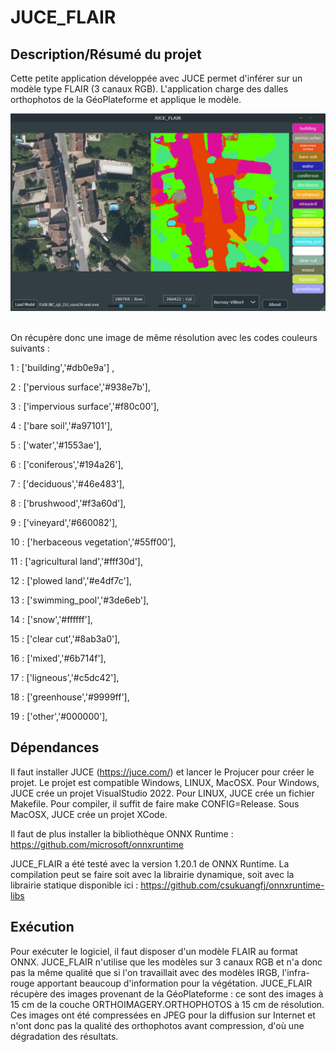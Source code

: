 # JUCE_FLAIR

## Description/Résumé du projet
Cette petite application développée avec JUCE permet d'inférer sur un modèle type FLAIR (3 canaux RGB).
L'application charge des dalles orthophotos de la GéoPlateforme et applique le modèle.

<div align="center">
<img alt="JUCE_FLAIR" src="https://raw.githubusercontent.com/IGNF/JUCE_FLAIR/master/Documentation/JUCE_FLAIR.jpg">
</div><br>


On récupère donc une image de même résolution avec les codes couleurs suivants :

1   : ['building','#db0e9a'] ,

2   : ['pervious surface','#938e7b'],

3   : ['impervious surface','#f80c00'],

4   : ['bare soil','#a97101'],

5   : ['water','#1553ae'],

6   : ['coniferous','#194a26'],

7   : ['deciduous','#46e483'],

8   : ['brushwood','#f3a60d'],

9   : ['vineyard','#660082'],

10  : ['herbaceous vegetation','#55ff00'],

11  : ['agricultural land','#fff30d'],

12  : ['plowed land','#e4df7c'],

13  : ['swimming_pool','#3de6eb'],

14  : ['snow','#ffffff'],

15  : ['clear cut','#8ab3a0'],

16  : ['mixed','#6b714f'],

17  : ['ligneous','#c5dc42'],

18  : ['greenhouse','#9999ff'],

19  : ['other','#000000'],

## Dépendances
Il faut installer JUCE (https://juce.com/) et lancer le Projucer pour créer le projet.
Le projet est compatible Windows, LINUX, MacOSX.
Pour Windows, JUCE crée un projet VisualStudio 2022.
Pour LINUX, JUCE crée un fichier Makefile. Pour compiler, il suffit de faire make CONFIG=Release.
Sous MacOSX, JUCE crée un projet XCode.

Il faut de plus installer la bibliothèque ONNX Runtime : https://github.com/microsoft/onnxruntime

JUCE_FLAIR a été testé avec la version 1.20.1 de ONNX Runtime. La compilation peut se faire soit avec la librairie dynamique, soit avec la librairie statique disponible ici : https://github.com/csukuangfj/onnxruntime-libs

## Exécution
Pour exécuter le logiciel, il faut disposer d'un modèle FLAIR au format ONNX.
JUCE_FLAIR n'utilise que les modèles sur 3 canaux RGB et n'a donc pas la même qualité que si l'on travaillait avec des modèles IRGB, l'infra-rouge apportant beaucoup d'information pour la végétation.
JUCE_FLAIR récupère des images provenant de la GéoPlateforme : ce sont des images à 15 cm de la couche ORTHOIMAGERY.ORTHOPHOTOS à 15 cm de résolution. 
Ces images ont été compressées en JPEG pour la diffusion sur Internet et n'ont donc pas la qualité des orthophotos avant compression, d'où une dégradation des résultats.

